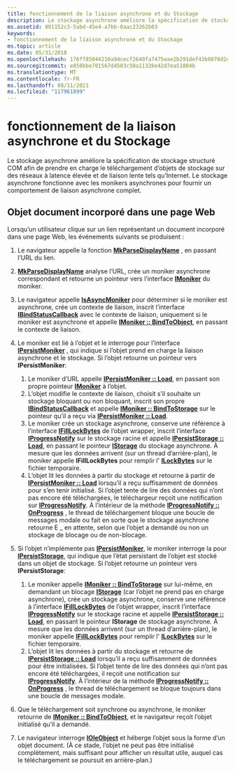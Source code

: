 ```yaml
---
title: fonctionnement de la liaison asynchrone et du Stockage
description: Le stockage asynchrone améliore la spécification de stockage structuré COM afin de prendre en charge le téléchargement d’objets de stockage sur des réseaux à latence élevée et de liaison lente tels qu’Internet.
ms.assetid: 891152c3-5abd-45e4-a7bb-0aac23262b03
keywords:
- fonctionnement de la liaison asynchrone et du Stockage
ms.topic: article
ms.date: 05/31/2018
ms.openlocfilehash: 176ff85044210a94cecf2649fa7475eae2b291def43b0876d2ecbc9c98b0866e
ms.sourcegitcommit: e858bbe701567d4583c50a11326e42d7ea51804b
ms.translationtype: MT
ms.contentlocale: fr-FR
ms.lasthandoff: 08/11/2021
ms.locfileid: "117961899"
---
```

# <a name="how-asynchronous-binding-and-storage-work"></a>fonctionnement de la liaison asynchrone et du Stockage

Le stockage asynchrone améliore la spécification de stockage structuré COM afin de prendre en charge le téléchargement d’objets de stockage sur des réseaux à latence élevée et de liaison lente tels qu’Internet. Le stockage asynchrone fonctionne avec les monikers asynchrones pour fournir un comportement de liaison asynchrone complet.

## <a name="document-object-embedded-in-a-web-page"></a>Objet document incorporé dans une page Web

Lorsqu’un utilisateur clique sur un lien représentant un document incorporé dans une page Web, les événements suivants se produisent :

1.  Le navigateur appelle la fonction [**MkParseDisplayName**](/windows/win32/api/objbase/nf-objbase-mkparsedisplayname) , en passant l’URL du lien.
2.  [**MkParseDisplayName**](/windows/win32/api/objbase/nf-objbase-mkparsedisplayname) analyse l’URL, crée un moniker asynchrone correspondant et retourne un pointeur vers l’interface [**IMoniker**](/windows/win32/api/objidl/nn-objidl-imoniker) du moniker.
3.  Le navigateur appelle [**IsAsyncMoniker**](/previous-versions/windows/internet-explorer/ie-developer/platform-apis/ms775110(v=vs.85)) pour déterminer si le moniker est asynchrone, crée un contexte de liaison, inscrit l’interface [**IBindStatusCallback**](/previous-versions/windows/internet-explorer/ie-developer/platform-apis/ms775060(v=vs.85)) avec le contexte de liaison, uniquement si le moniker est asynchrone et appelle [**IMoniker :: BindToObject**](/windows/win32/api/objidl/nf-objidl-imoniker-bindtoobject), en passant le contexte de liaison.
4.  Le moniker est lié à l’objet et le interroge pour l’interface [**IPersistMoniker**](/previous-versions/windows/internet-explorer/ie-developer/platform-apis/ms775042(v=vs.85)) , qui indique si l’objet prend en charge la liaison asynchrone et le stockage. Si l’objet retourne un pointeur vers **IPersistMoniker**:

    1.  Le moniker d’URL appelle [**IPersistMoniker :: Load**](/previous-versions/windows/internet-explorer/ie-developer/platform-apis/ms775044(v=vs.85)), en passant son propre pointeur [**IMoniker**](/windows/win32/api/objidl/nn-objidl-imoniker) à l’objet.
    2.  L’objet modifie le contexte de liaison, choisit s’il souhaite un stockage bloquant ou non bloquant, inscrit son propre [**IBindStatusCallback**](/previous-versions/windows/internet-explorer/ie-developer/platform-apis/ms775060(v=vs.85)) et appelle [**IMoniker :: BindToStorage**](/windows/win32/api/objidl/nf-objidl-imoniker-bindtostorage) sur le pointeur qu’il a reçu via [**IPersistMoniker :: Load**](/previous-versions/windows/internet-explorer/ie-developer/platform-apis/ms775044(v=vs.85)).
    3.  Le moniker crée un stockage asynchrone, conserve une référence à l’interface [**IFillLockBytes**](/windows/desktop/api/Objidl/nn-objidl-ifilllockbytes) de l’objet wrapper, inscrit l’interface [**IProgressNotify**](/windows/win32/api/objidl/nn-objidl-iprogressnotify) sur le stockage racine et appelle [**IPersistStorage :: Load**](/windows/win32/api/objidl/nf-objidl-ipersiststorage-load), en passant le pointeur [**IStorage**](/windows/desktop/api/Objidl/nn-objidl-istorage) du stockage asynchrone. À mesure que les données arrivent (sur un thread d’arrière-plan), le moniker appelle **IFillLockBytes** pour remplir l' [**ILockBytes**](/windows/desktop/api/Objidl/nn-objidl-ilockbytes) sur le fichier temporaire.
    4.  L’objet lit les données à partir du stockage et retourne à partir de [**IPersistMoniker :: Load**](/previous-versions/windows/internet-explorer/ie-developer/platform-apis/ms775044(v=vs.85)) lorsqu’il a reçu suffisamment de données pour s’en tenir initialisé. Si l’objet tente de lire des données qui n’ont pas encore été téléchargées, le téléchargeur reçoit une notification sur [**IProgressNotify**](/windows/win32/api/objidl/nn-objidl-iprogressnotify). À l’intérieur de la méthode [**IProgressNotify :: OnProgress**](/windows/win32/api/objidl/nf-objidl-iprogressnotify-onprogress) , le thread de téléchargement bloque une boucle de messages modale ou fait en sorte que le stockage asynchrone retourne E \_ en attente, selon que l’objet a demandé ou non un stockage de blocage ou de non-blocage.

5.  Si l’objet n’implémente pas [**IPersistMoniker**](/previous-versions/windows/internet-explorer/ie-developer/platform-apis/ms775042(v=vs.85)), le moniker interroge la pour [**IPersistStorage**](/windows/win32/api/objidl/nn-objidl-ipersiststorage), qui indique que l’état persistant de l’objet est stocké dans un objet de stockage. Si l’objet retourne un pointeur vers **IPersistStorage**:

    1.  Le moniker appelle [**IMoniker :: BindToStorage**](/windows/win32/api/objidl/nf-objidl-imoniker-bindtostorage) sur lui-même, en demandant un blocage [**IStorage**](/windows/desktop/api/Objidl/nn-objidl-istorage) (car l’objet ne prend pas en charge asynchrone), crée un stockage asynchrone, conserve une référence à l’interface [**IFillLockBytes**](/windows/desktop/api/Objidl/nn-objidl-ifilllockbytes) de l’objet wrapper, inscrit l’interface [**IProgressNotify**](/windows/win32/api/objidl/nn-objidl-iprogressnotify) sur le stockage racine et appelle [**IPersistStorage :: Load**](/windows/win32/api/objidl/nf-objidl-ipersiststorage-load), en passant le pointeur **IStorage** de stockage asynchrone. À mesure que les données arrivent (sur un thread d’arrière-plan), le moniker appelle [**IFillLockBytes**](/windows/desktop/api/Objidl/nn-objidl-ifilllockbytes) pour remplir l' [**ILockBytes**](/windows/desktop/api/Objidl/nn-objidl-ilockbytes) sur le fichier temporaire.
    2.  L’objet lit les données à partir du stockage et retourne de [**IPersistStorage :: Load**](/windows/win32/api/objidl/nf-objidl-ipersiststorage-load) lorsqu’il a reçu suffisamment de données pour être initialisées. Si l’objet tente de lire des données qui n’ont pas encore été téléchargées, il reçoit une notification sur [**IProgressNotify**](/windows/win32/api/objidl/nn-objidl-iprogressnotify). À l’intérieur de la méthode [**IProgressNotify :: OnProgress**](/windows/win32/api/objidl/nf-objidl-iprogressnotify-onprogress) , le thread de téléchargement se bloque toujours dans une boucle de messages modale.

6.  Que le téléchargement soit synchrone ou asynchrone, le moniker retourne de [**IMoniker :: BindToObject**](/windows/win32/api/objidl/nf-objidl-imoniker-bindtoobject), et le navigateur reçoit l’objet initialisé qu’il a demandé.
7.  Le navigateur interroge [**IOleObject**](/windows/win32/api/oleidl/nn-oleidl-ioleobject) et héberge l’objet sous la forme d’un objet document. (À ce stade, l’objet ne peut pas être initialisé complètement, mais suffisant pour afficher un résultat utile, auquel cas le téléchargement se poursuit en arrière-plan.)

 

 